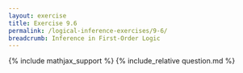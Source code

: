 ```yaml
---
layout: exercise
title: Exercise 9.6
permalink: /logical-inference-exercises/9-6/
breadcrumb: Inference in First-Order Logic
---
```


{% include mathjax_support %}
{% include_relative question.md %}
